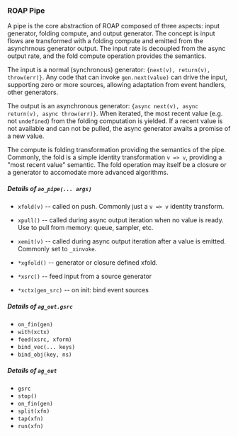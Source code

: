 ### ROAP Pipe

A pipe is the core abstraction of ROAP composed of three aspects: input generator, folding compute, and output generator.
The concept is input flows are transformed with a folding compute and emitted from the asynchrnous generator output.
The input rate is decoupled from the async output rate, and the fold compute operation provides the semantics.

The input is a normal (synchronous) generator: `{next(v), return(v), throw(err)}`.
Any code that can invoke `gen.next(value)` can drive the input, supporting zero or more sources, allowing adaptation from event handlers, other generators.

The output is an asynchronous generator: `{async next(v), async return(v), async throw(err)}`.
When iterated, the most recent value (e.g. not `undefined`) from the folding computation is yielded.
If a recent value is not available and can not be pulled, the async generator awaits a promise of a new value.

The compute is folding transformation providing the semantics of the pipe.
Commonly, the fold is a simple identity transformation `v => v`, providing a "most recent value" semantic.
The fold operation may itself be a closure or a generator to accomodate more advanced algorithms.


##### Details of `ao_pipe(... args)`

- `xfold(v)` -- called on push. Commonly just a `v => v` identity transform.
- `xpull()` -- called during async output iteration when no value is ready. Use to pull from memory: queue, sampler, etc.
- `xemit(v)` -- called during async output iteration after a value is emitted. Commonly set to `_xinvoke`.

- `*xgfold()` -- generator or closure defined xfold.
- `*xsrc()` -- feed input from a source generator
- `*xctx(gen_src)` -- on init: bind event sources


##### Details of `ag_out.gsrc`

- `on_fin(gen)`
- `with(xctx)`
- `feed(xsrc, xform)`
- `bind_vec(... keys)`
- `bind_obj(key, ns)`


##### Details of `ag_out`

- `gsrc`
- `stop()`
- `on_fin(gen)`
- `split(xfn)`
- `tap(xfn)`
- `run(xfn)`


